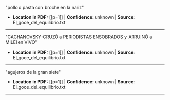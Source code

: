 ﻿"pollo o pasta con
      broche en la nariz"

- **Location in PDF:** [[p=1]] | **Confidence:** unknown | **Source:** El_goce_del_equilibrio.txt
---

"CACHANOVSKY CRUZÓ a PERIODISTAS
ENSOBRADOS y ARRUINÓ a MILEI en VIVO"

- **Location in PDF:** [[p=1]] | **Confidence:** unknown | **Source:** El_goce_del_equilibrio.txt
---

"agujeros de la gran siete"

- **Location in PDF:** [[p=1]] | **Confidence:** unknown | **Source:** El_goce_del_equilibrio.txt
---
